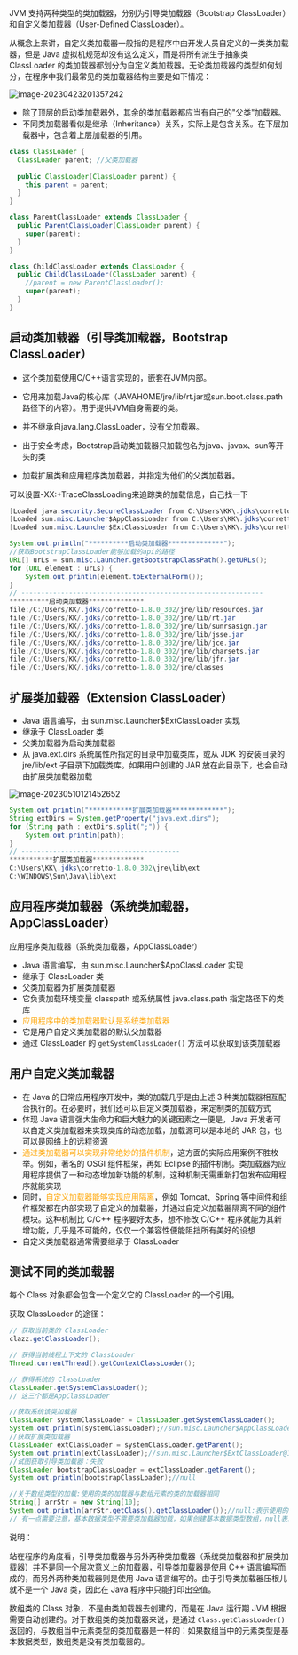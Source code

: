 JVM 支持两种类型的类加载器，分别为引导类加载器（Bootstrap ClassLoader）和自定义类加载器（User-Defined ClassLoader）。

从概念上来讲，自定义类加载器一般指的是程序中由开发人员自定义的一类类加载器，但是 Java 虚拟机规范却没有这么定义，而是将所有派生于抽象类 ClassLoader 的类加载器都划分为自定义类加载器。无论类加载器的类型如何划分，在程序中我们最常见的类加载器结构主要是如下情况：

![image-20230423201357242](image/108.%E5%A4%8D%E4%B9%A0%EF%BC%9A%E7%B1%BB%E5%8A%A0%E8%BD%BD%E5%99%A8%E7%9A%84%E5%88%86%E7%B1%BB/image-20230423201357242.png)

- 除了顶层的启动类加载器外，其余的类加载器都应当有自己的"父类"加载器。
- 不同类加载器看似是继承（Inheritance）关系，实际上是包含关系。在下层加载器中，包含着上层加载器的引用。

```java
class ClassLoader {
  ClassLoader parent; //父类加载器
  
  public ClassLoader(ClassLoader parent) {
    this.parent = parent;
  }
}

class ParentClassLoader extends ClassLoader {
  public ParentClassLoader(ClassLoader parent) {
    super(parent);
  }
}

class ChildClassLoader extends ClassLoader {
  public ChildClassLoader(ClassLoader parent) {
    //parent = new ParentClassLoader();
    super(parent);
  }
}
```



## 启动类加载器（引导类加载器，Bootstrap ClassLoader）

- 这个类加载使用C/C++语言实现的，嵌套在JVM内部。 

-  它用来加载Java的核心库（JAVAHOME/jre/lib/rt.jar或sun.boot.class.path路径下的内容）。用于提供JVM自身需要的类。 

-  并不继承自java.lang.ClassLoader，没有父加载器。 

-  出于安全考虑，Bootstrap启动类加载器只加载包名为java、javax、sun等开头的类 

-  加载扩展类和应用程序类加载器，并指定为他们的父类加载器。

可以设置-XX:+TraceClassLoading来追踪类的加载信息，自己找一下

```java
[Loaded java.security.SecureClassLoader from C:\Users\KK\.jdks\corretto-1.8.0_302\jre\lib\rt.jar]
[Loaded sun.misc.Launcher$AppClassLoader from C:\Users\KK\.jdks\corretto-1.8.0_302\jre\lib\rt.jar]
[Loaded sun.misc.Launcher$ExtClassLoader from C:\Users\KK\.jdks\corretto-1.8.0_302\jre\lib\rt.jar]
```

```java
System.out.println("**********启动类加载器**************");
//获取BootstrapClassLoader能够加载的api的路径
URL[] urLs = sun.misc.Launcher.getBootstrapClassPath().getURLs();
for (URL element : urLs) {
    System.out.println(element.toExternalForm());
}
// -------------------------------------------------------------
**********启动类加载器**************
file:/C:/Users/KK/.jdks/corretto-1.8.0_302/jre/lib/resources.jar
file:/C:/Users/KK/.jdks/corretto-1.8.0_302/jre/lib/rt.jar
file:/C:/Users/KK/.jdks/corretto-1.8.0_302/jre/lib/sunrsasign.jar
file:/C:/Users/KK/.jdks/corretto-1.8.0_302/jre/lib/jsse.jar
file:/C:/Users/KK/.jdks/corretto-1.8.0_302/jre/lib/jce.jar
file:/C:/Users/KK/.jdks/corretto-1.8.0_302/jre/lib/charsets.jar
file:/C:/Users/KK/.jdks/corretto-1.8.0_302/jre/lib/jfr.jar
file:/C:/Users/KK/.jdks/corretto-1.8.0_302/jre/classes
```

## 扩展类加载器（Extension ClassLoader）

- Java 语言编写，由 sun.misc.Launcher$ExtClassLoader 实现
- 继承于 ClassLoader 类
- 父类加载器为启动类加载器
- 从 java.ext.dirs 系统属性所指定的目录中加载类库，或从 JDK 的安装目录的 jre/lib/ext 子目录下加载类库。如果用户创建的 JAR 放在此目录下，也会自动由扩展类加载器加载

![image-20230510121452652](image/108.%E5%A4%8D%E4%B9%A0%EF%BC%9A%E7%B1%BB%E5%8A%A0%E8%BD%BD%E5%99%A8%E7%9A%84%E5%88%86%E7%B1%BB/image-20230510121452652.png)

```java
System.out.println("***********扩展类加载器*************");
String extDirs = System.getProperty("java.ext.dirs");
for (String path : extDirs.split(";")) {
    System.out.println(path);
}
// ----------------------------------------
***********扩展类加载器*************
C:\Users\KK\.jdks\corretto-1.8.0_302\jre\lib\ext
C:\WINDOWS\Sun\Java\lib\ext
```



## 应用程序类加载器（系统类加载器，AppClassLoader）

应用程序类加载器（系统类加载器，AppClassLoader）

- Java 语言编写，由 sun.misc.Launcher$AppClassLoader 实现
- 继承于 ClassLoader 类
- 父类加载器为扩展类加载器
- 它负责加载环境变量 classpath 或系统属性 java.class.path 指定路径下的类库
- <font color="orange">应用程序中的类加载器默认是系统类加载器</font>
- 它是用户自定义类加载器的默认父加载器
- 通过 ClassLoader 的 `getSystemClassLoader()` 方法可以获取到该类加载器



## 用户自定义类加载器

- 在 Java 的日常应用程序开发中，类的加载几乎是由上述 3 种类加载器相互配合执行的。在必要时，我们还可以自定义类加载器，来定制类的加载方式
- 体现 Java 语言强大生命力和巨大魅力的关键因素之一便是，Java 开发者可以自定义类加载器来实现类库的动态加载，加载源可以是本地的 JAR 包，也可以是网络上的远程资源
- <font color="orange">通过类加载器可以实现非常绝妙的插件机制</font>，这方面的实际应用案例不胜枚举。例如，著名的 OSGI 组件框架，再如 Eclipse 的插件机制。类加载器为应用程序提供了一种动态增加新功能的机制，这种机制无需重新打包发布应用程序就能实现
- 同时，<font color="orange">自定义加载器能够实现应用隔离</font>，例如 Tomcat、Spring 等中间件和组件框架都在内部实现了自定义的加载器，并通过自定义加载器隔离不同的组件模块。这种机制比 C/C++ 程序要好太多，想不修改 C/C++ 程序就能为其新增功能，几乎是不可能的，仅仅一个兼容性便能阻挡所有美好的设想
- 自定义类加载器通常需要继承于 ClassLoader



## 测试不同的类加载器

每个 Class 对象都会包含一个定义它的 ClassLoader 的一个引用。

获取 ClassLoader 的途径：

```java
// 获取当前类的 ClassLoader
clazz.getClassLoader();

// 获得当前线程上下文的 ClassLoader
Thread.currentThread().getContextClassLoader();

// 获得系统的 ClassLoader
ClassLoader.getSystemClassLoader();
// 这三个都是AppClassLoader
```

```java
//获取系统该类加载器
ClassLoader systemClassLoader = ClassLoader.getSystemClassLoader();
System.out.println(systemClassLoader);//sun.misc.Launcher$AppClassLoader@18b4aac2
//获取扩展类加载器
ClassLoader extClassLoader = systemClassLoader.getParent();
System.out.println(extClassLoader);//sun.misc.Launcher$ExtClassLoader@1540e19d
//试图获取引导类加载器：失败
ClassLoader bootstrapClassLoader = extClassLoader.getParent();
System.out.println(bootstrapClassLoader);//null
```

```java
//关于数组类型的加载:使用的类的加载器与数组元素的类的加载器相同
String[] arrStr = new String[10];
System.out.println(arrStr.getClass().getClassLoader());//null:表示使用的是引导类加载器
// 有一点需要注意，基本数据类型不需要类加载器加载，如果创建基本数据类型数组，null表示不需要类加载器
```

说明：

站在程序的角度看，引导类加载器与另外两种类加载器（系统类加载器和扩展类加载器）并不是同一个层次意义上的加载器，引导类加载器是使用 C++ 语言编写而成的，而另外两种类加载器则是使用 Java 语言编写的。由于引导类加载器压根儿就不是一个 Java 类，因此在 Java 程序中只能打印出空值。

数组类的 Class 对象，不是由类加载器去创建的，而是在 Java 运行期 JVM 根据需要自动创建的。对于数组类的类加载器来说，是通过 `Class.getClassLoader()` 返回的，与数组当中元素类型的类加载器是一样的：如果数组当中的元素类型是基本数据类型，数组类是没有类加载器的。